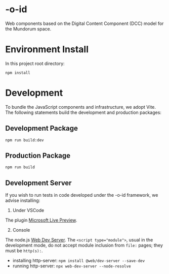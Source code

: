 # -o-id

Web components based on the Digital Content Component (DCC) model for the Mundorum space.

# Environment Install

In this project root directory:
~~~
npm install
~~~

# Development

To bundle the JavaScript components and infrastructure, we adopt  Vite. The following statements build the development and production packages:

## Development Package

~~~
npm run build:dev
~~~

## Production Package

~~~
npm run build
~~~

## Development Server

If you wish to run tests in code developed under the -o-id framework, we advise installing:

1. Under VSCode

The plugin [Microsoft Live Preview](https://marketplace.visualstudio.com/items?itemName=ms-vscode.live-server).


2. Console

The node.js [Web Dev Server](https://modern-web.dev/docs/dev-server/overview/). The `<script type="module">`, usual in the development mode, do not accept module inclusion from `file:` pages; they must be `http(s):`.

* installing http-server: `npm install @web/dev-server --save-dev`
* running http-server: `npx web-dev-server --node-resolve`
